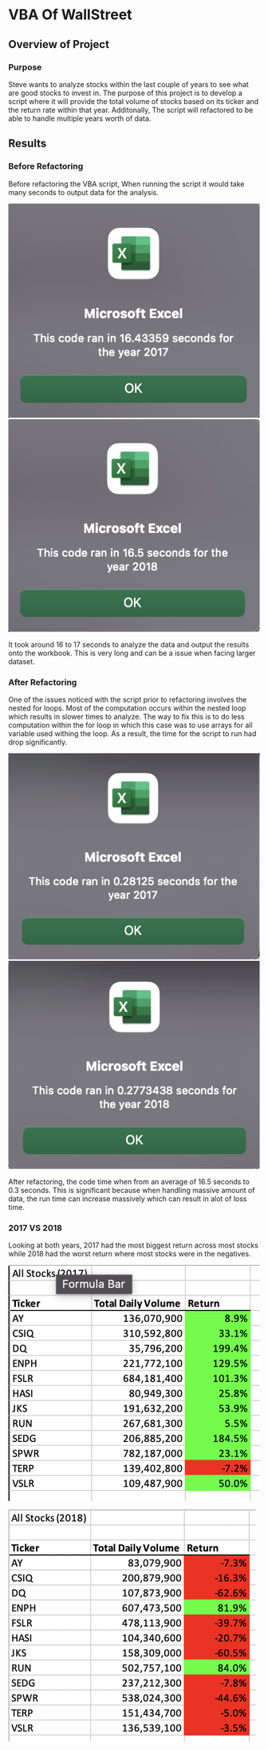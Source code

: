# VBA Of WallStreet

## Overview of Project

### Purpose
Steve wants to analyze stocks within the last couple of years to see what are good stocks to invest in. The purpose of this project is to develop a script where it will provide the total volume of stocks based on its ticker and the return rate within that year. Additonally, The script will refactored to be able to handle multiple years worth of data. 

## Results

### Before Refactoring
Before refactoring the VBA script, When running the script it would take many seconds to output data for the analysis.


![2017 Before Results](https://github.com/40super/stock-analysis/blob/main/resources/Slow%202017.png?raw=true)
![2018 Before](https://github.com/40super/stock-analysis/blob/main/resources/Slow%202018.png?raw=true)

It took around 16 to 17 seconds to analyze the data and output the results onto the workbook. This is very long and can be a issue when facing larger dataset.

### After Refactoring
One of the issues noticed with the script prior to refactoring involves the nested for loops. Most of the computation occurs within the nested loop which results in slower times to analyze. The way to fix this is to do less computation within the for loop in which this case was to use arrays for all variable used withing the loop. As a result, the time for the script to run had drop significantly.


![2017 After Results](https://github.com/40super/stock-analysis/blob/main/resources/Timer%202017.png?raw=true)
![2018 After Results](https://github.com/40super/stock-analysis/blob/main/resources/Timer%202018.png?raw=true)

After refactoring, the code time when from an average of 16.5 seconds to 0.3 seconds. This is significant because when handling massive amount of data, the run time can increase massively which can result in alot of loss time.
### 2017 VS 2018
Looking at both years, 2017 had the most biggest return across most stocks while 2018 had the worst return where most stocks were in the negatives.


![2017](https://github.com/40super/stock-analysis/blob/main/resources/2017%20Analysis.png?raw=true)

![2018](https://github.com/40super/stock-analysis/blob/main/resources/2018%20Analysis.png?raw=true)



